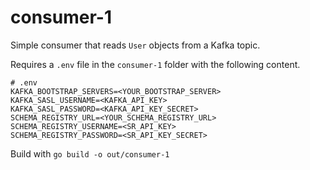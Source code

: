 # consumer-1

Simple consumer that reads `User` objects from a Kafka topic.

Requires a `.env` file in the `consumer-1` folder with the following content.
```
# .env
KAFKA_BOOTSTRAP_SERVERS=<YOUR_BOOTSTRAP_SERVER>
KAFKA_SASL_USERNAME=<KAFKA_API_KEY>
KAFKA_SASL_PASSWORD=<KAFKA_API_KEY_SECRET>
SCHEMA_REGISTRY_URL=<YOUR_SCHEMA_REGISTRY_URL>
SCHEMA_REGISTRY_USERNAME=<SR_API_KEY>
SCHEMA_REGISTRY_PASSWORD=<SR_API_KEY_SECRET>
```

Build with `go build -o out/consumer-1`